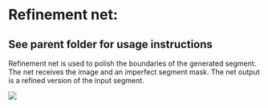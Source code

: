﻿# Refinement net: 
## See parent folder for usage instructions  
Refinement net is used to polish the boundaries of the generated segment. The net receives the image and an imperfect segment mask. The net output is a refined version of the input segment. 


![](/Figure.png)